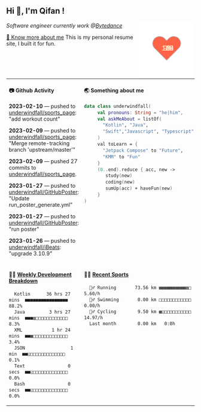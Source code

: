  <h2> Hi 👋, I'm Qifan ! </h2>
 <a href="https://github.com/underwindfall/iBeats"><img align="right" width="150px" src="https://raw.githubusercontent.com/underwindfall/iBeats/main/files/heart.svg"/></a>
 <p><em>Software engineer currently work @<a href="https://www.bytedance.com/en/">Bytedance</a></em></p>
 <p><a href="https://qifanyang.com/resume" target="_blank"> 🔭 Know more about me</a> This is my personal resume site, I built it for fun.</p>
 <table width="960px"><tr><td valign="top" width="50%">

  #### 📷 Github Activity
  <!-- githubActivity starts -->
**2023-02-10** — pushed to [underwindfall/sports_page](https://api.github.com/repos/underwindfall/sports_page): "add workout count"

**2023-02-09** — pushed to [underwindfall/sports_page](https://api.github.com/repos/underwindfall/sports_page): "Merge remote-tracking branch 'upstream/master'"

**2023-02-09** — pushed 27 commits to [underwindfall/sports_page](https://api.github.com/repos/underwindfall/sports_page).

**2023-01-27** — pushed to [underwindfall/GitHubPoster](https://api.github.com/repos/underwindfall/GitHubPoster): "Update run_poster_generate.yml"

**2023-01-27** — pushed to [underwindfall/GitHubPoster](https://api.github.com/repos/underwindfall/GitHubPoster): "run poster"

**2023-01-26** — pushed to [underwindfall/iBeats](https://api.github.com/repos/underwindfall/iBeats): "upgrade 3.10.9"
  <!-- githubActivity ends -->
  </td><td valign="top" width="50%">

  #### 🌏 Something about me
  <!-- profile starts -->
  ```kotlin
  data class underwindfall(
       val pronouns: String = "he|him",
       val askMeAbout = listOf(
         "Kotlin", "Java",
         "Swift","Javascript", "Typescript"
       )
       val toLearn = {
         "Jetpack Compose" to "Future",
         "KMM" to "Fun"
       }
       (0..end).reduce { acc, new ->
          study(new)
          coding(new)
          sumUp(acc) + haveFun(new)
       }
  )
  ```
  <!-- profile ends -->
  </td></tr><tr><td valign="top" width="50%">
  
  #### 🏊‍♂️ <a href="https://gist.github.com/underwindfall/377ee88ba1fabd1e93516e48ca9c61eb" target="_blank">Weekly Development Breakdown</a>
   <!-- codeTime starts -->
   ```text
     Kotlin      36 hrs 27 mins  ■■■■■■■■■■■■■■■■  88.2%
     Java         3 hrs 27 mins  ■■■▥□□□□□□□□□□□□   8.3%
     XML           1 hr 24 mins  ■■▦□□□□□□□□□□□□□   3.4%
     JSON                 1 min  ■■◱□□□□□□□□□□□□□   0.1%
     Text                0 secs  ■■◱□□□□□□□□□□□□□   0.0%
     Bash                0 secs  ■■◱□□□□□□□□□□□□□   0.0%
   ```
   <!-- codeTime starts -->
   </td>
   <td valign="top" width="50%">

   #### 🤾‍♂️ <a href="https://gist.github.com/underwindfall/76198d6f6918f9f94d022c8ad881f98b" target="_blank">Recent Sports</a>

   <!-- Sports starts -->
   ```text
     ‍🏃‍♂️ Running       73.56 km ▩▩▩▩▩▩▩▩▩▩▨□  5.60/h
     🏊‍♂️ Swimming       0.00 km □□□□□□□□□□□□  0.00/h
     🚴‍♂️ Cycling        9.50 km ▩◱□□□□□□□□□□ 14.97/h
     Last month        0.00 km   0:0h
   ```
   <!-- Sports ends -->
   </td></tr></table>